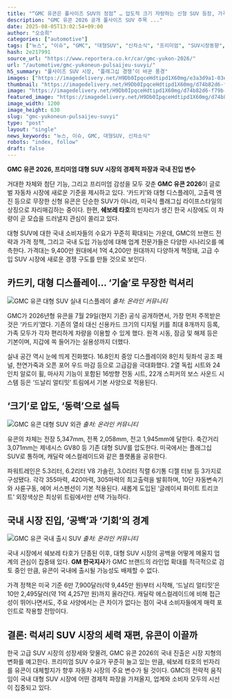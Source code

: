 ```yaml
---
title: "“GMC 유콘은 풀사이즈 SUV의 정점” … 압도적 크기 자랑하는 신형 SUV 등장, 가격은 얼마야?"
description: "GMC 유콘 2026 공개 풀사이즈 SUV 주목 ..."
date: 2025-08-05T13:02:54+09:00
author: "오승희"
categories: ["automotive"]
tags: ["뉴스", "이슈", "GMC", "대형SUV", "신차소식", "프리미엄", "SUV시장동향", "프리미엄SUV경제"]
hash: 2e217991
source_url: "https://www.reportera.co.kr/car/gmc-yukon-2026/"
url: "/automotive/gmc-yukoneun-pulsaijeu-suvyi/"
h5_summary: "풀사이즈 SUV 시장, ‘플래그십 경쟁’이 바꾼 풍경"
images: ["https://imagedelivery.net/H9Db0IpqceHdtipd1X60mg/e3a3d9a1-03e3-491c-4545-843e93405c00/public", "https://imagedelivery.net/H9Db0IpqceHdtipd1X60mg/32bf5026-19b7-4d6c-9d98-56a4ac1dd400/public", "https://imagedelivery.net/H9Db0IpqceHdtipd1X60mg/d74b82d6-f79b-4c6a-a4f4-e11cf4669c00/public", "https://imagedelivery.net/H9Db0IpqceHdtipd1X60mg/40c29ab4-5423-41c8-1061-ada134090700/public"]
thumbnail: "https://imagedelivery.net/H9Db0IpqceHdtipd1X60mg/d74b82d6-f79b-4c6a-a4f4-e11cf4669c00/public"
image: "https://imagedelivery.net/H9Db0IpqceHdtipd1X60mg/d74b82d6-f79b-4c6a-a4f4-e11cf4669c00/public"
featured_image: "https://imagedelivery.net/H9Db0IpqceHdtipd1X60mg/d74b82d6-f79b-4c6a-a4f4-e11cf4669c00/public"
image_width: 1200
image_height: 630
slug: "gmc-yukoneun-pulsaijeu-suvyi"
type: "post"
layout: "single"
news_keywords: "뉴스, 이슈, GMC, 대형SUV, 신차소식"
robots: "index, follow"
draft: false
---
```


**GMC 유콘 2026, 프리미엄 대형 SUV 시장의 경제적 파장과 국내 진입 변수**

거대한 차체와 첨단 기능, 그리고 프리미엄 감성을 모두 갖춘 **GMC 유콘 2026**이 글로벌 자동차 시장에 새로운 기준을 제시하고 있다. ‘카드키’와 대형 디스플레이, 고출력 엔진 등으로 무장한 신형 유콘은 단순한 SUV가 아니라, 미국식 플래그십 라이프스타일의 상징으로 자리매김하는 중이다. 한편, **쉐보레 타호**의 빈자리가 생긴 한국 시장에도 이 차량이 곧 모습을 드러낼지 관심이 쏠리고 있다.

대형 SUV에 대한 국내 소비자들의 수요가 꾸준히 확대되는 가운데, GMC의 브랜드 전략과 가격 정책, 그리고 국내 도입 가능성에 대해 업계 전문가들은 다양한 시나리오를 예측한다. 가격대는 9,400만 원대에서 1억 4,200만 원대까지 다양하게 책정돼, 고급 수입 SUV 시장에 새로운 경쟁 구도를 만들 것으로 보인다.

## 카드키, 대형 디스플레이… ‘기술’로 무장한 럭셔리

![GMC 유콘 대형 SUV 실내 디스플레이](https://imagedelivery.net/H9Db0IpqceHdtipd1X60mg/e3a3d9a1-03e3-491c-4545-843e93405c00/public)
*출처: 온라인 커뮤니티*


GMC가 2026년형 유콘을 7월 29일(현지 기준) 공식 공개하면서, 가장 먼저 주목받은 것은 ‘카드키’였다. 기존의 열쇠 대신 신용카드 크기의 디지털 키를 최대 8개까지 등록, 가족 모두가 각자 편리하게 차량을 이용할 수 있게 했다. 원격 시동, 잠금 및 해제 등은 기본이며, 지갑에 쏙 들어가는 실용성까지 더했다.

실내 공간 역시 눈에 띄게 진화했다. 16.8인치 중앙 디스플레이와 8인치 뒷좌석 공조 패널, 천연가죽과 오픈 포어 우드 마감 등으로 고급감을 극대화했다. 2열 독립 시트와 24인치 알로이 휠, 마사지 기능이 포함된 16방향 전동 시트, 22개 스피커의 보스 사운드 시스템 등은 ‘드날리 얼티밋’ 트림에서 기본 사양으로 적용된다.

## ‘크기’로 압도, ‘동력’으로 설득

![GMC 유콘 대형 SUV 외관](https://imagedelivery.net/H9Db0IpqceHdtipd1X60mg/40c29ab4-5423-41c8-1061-ada134090700/public)
*출처: 온라인 커뮤니티*


유콘의 차체는 전장 5,347mm, 전폭 2,058mm, 전고 1,945mm에 달한다. 축간거리 3,071mm는 제네시스 GV80 등 기존 대형 SUV를 압도한다. 미국에서는 플래그십 SUV로 통하며, 캐딜락 에스컬레이드와 같은 플랫폼을 공유한다.

파워트레인은 5.3리터, 6.2리터 V8 가솔린, 3.0리터 직렬 6기통 디젤 터보 등 3가지로 구성됐다. 각각 355마력, 420마력, 305마력의 최고출력을 발휘하며, 10단 자동변속기와 사륜구동, 에어 서스펜션이 기본 적용된다. 새롭게 도입된 ‘글레이셔 화이트 트리코트’ 외장색상은 최상위 트림에서만 선택 가능하다.

## 국내 시장 진입, ‘공백’과 ‘기회’의 경계

![GMC 유콘 국내 출시 SUV](https://imagedelivery.net/H9Db0IpqceHdtipd1X60mg/32bf5026-19b7-4d6c-9d98-56a4ac1dd400/public)
*출처: 온라인 커뮤니티*


국내 시장에서 쉐보레 타호가 단종된 이후, 대형 SUV 시장의 공백을 어떻게 메울지 업계의 관심이 집중돼 있다. **GM 한국지사**가 GMC 브랜드의 라인업 확대를 적극적으로 검토 중인 만큼, 유콘이 국내에 출시될 가능성도 배제할 수 없다.

가격 정책은 미국 기준 6만 7,900달러(약 9,445만 원)부터 시작해, ‘드날리 얼티밋’은 10만 2,495달러(약 1억 4,257만 원)까지 올라간다. 캐딜락 에스컬레이드에 비해 접근성이 뛰어나면서도, 주요 사양에서는 큰 차이가 없다는 점이 국내 소비자들에게 매력 포인트로 작용할 전망이다.

## 결론: 럭셔리 SUV 시장의 세력 재편, 유콘이 이끌까

한국 고급 SUV 시장의 성장세와 맞물려, GMC 유콘 2026의 국내 진출은 시장 지형의 변화를 예고한다. 프리미엄 SUV 수요가 꾸준히 늘고 있는 만큼, 쉐보레 타호의 빈자리를 유콘이 대체할지가 향후 자동차 시장의 주요 변수가 될 것이다. GMC의 전략적 움직임이 국내 대형 SUV 시장에 어떤 경제적 파장을 가져올지, 업계와 소비자 모두의 시선이 집중되고 있다.
